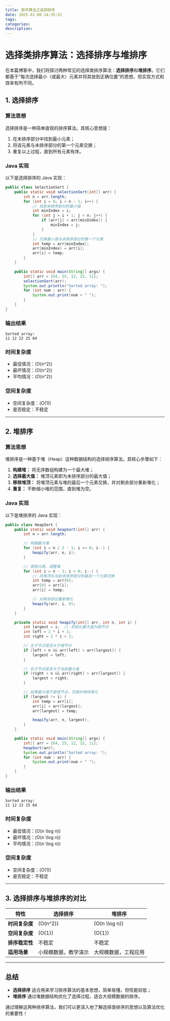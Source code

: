 ```yaml
---
title: 排序算法之选择排序
date: 2025-01-08 14:35:52
tags:
categories:
description:
---
```



# 选择类排序算法：选择排序与堆排序

在本篇博客中，我们将探讨两种常见的选择类排序算法：**选择排序**和**堆排序**。它们都基于“每次选择最小（或最大）元素并将其放到正确位置”的思想，但实现方式和效率有所不同。

## 1. 选择排序

### 算法思想
选择排序是一种简单直观的排序算法。其核心思想是：

1. 在未排序部分中找到最小元素；
2. 将该元素与未排序部分的第一个元素交换；
3. 重复以上过程，直到所有元素有序。

### Java 实现
以下是选择排序的 Java 实现：

```java
public class SelectionSort {
    public static void selectionSort(int[] arr) {
        int n = arr.length;
        for (int i = 0; i < n - 1; i++) {
            // 找到未排序部分的最小值
            int minIndex = i;
            for (int j = i + 1; j < n; j++) {
                if (arr[j] < arr[minIndex]) {
                    minIndex = j;
                }
            }
            // 交换最小值与未排序部分的第一个元素
            int temp = arr[minIndex];
            arr[minIndex] = arr[i];
            arr[i] = temp;
        }
    }

    public static void main(String[] args) {
        int[] arr = {64, 25, 12, 22, 11};
        selectionSort(arr);
        System.out.println("Sorted array: ");
        for (int num : arr) {
            System.out.print(num + " ");
        }
    }
}
```

### 输出结果
```
Sorted array: 
11 12 22 25 64
```

### 时间复杂度
- 最佳情况：\(O(n^2)\)
- 最坏情况：\(O(n^2)\)
- 平均情况：\(O(n^2)\)

### 空间复杂度
- 空间复杂度：\(O(1)\)
- 是否稳定：不稳定

---

## 2. 堆排序

### 算法思想
堆排序是一种基于堆（Heap）这种数据结构的选择排序算法。其核心步骤如下：

1. **构建堆：** 将无序数组构建为一个最大堆；
2. **选择最大值：** 堆顶元素即为未排序部分的最大值；
3. **移除堆顶：** 将堆顶元素与堆的最后一个元素交换，并对剩余部分重新堆化；
4. **重复：** 不断缩小堆的范围，直到堆为空。

### Java 实现
以下是堆排序的 Java 实现：

```java
public class HeapSort {
    public static void heapSort(int[] arr) {
        int n = arr.length;

        // 构建最大堆
        for (int i = n / 2 - 1; i >= 0; i--) {
            heapify(arr, n, i);
        }

        // 提取元素，调整堆
        for (int i = n - 1; i > 0; i--) {
            // 将堆顶与当前未排序部分的最后一个元素交换
            int temp = arr[0];
            arr[0] = arr[i];
            arr[i] = temp;

            // 对剩余部分重新堆化
            heapify(arr, i, 0);
        }
    }

    private static void heapify(int[] arr, int n, int i) {
        int largest = i;  // 初始化最大值为根节点
        int left = 2 * i + 1;
        int right = 2 * i + 2;

        // 左子节点是否大于根节点
        if (left < n && arr[left] > arr[largest]) {
            largest = left;
        }

        // 右子节点是否大于当前最大值
        if (right < n && arr[right] > arr[largest]) {
            largest = right;
        }

        // 如果最大值不是根节点，交换并继续堆化
        if (largest != i) {
            int temp = arr[i];
            arr[i] = arr[largest];
            arr[largest] = temp;

            heapify(arr, n, largest);
        }
    }

    public static void main(String[] args) {
        int[] arr = {64, 25, 12, 22, 11};
        heapSort(arr);
        System.out.println("Sorted array: ");
        for (int num : arr) {
            System.out.print(num + " ");
        }
    }
}
```

### 输出结果
```
Sorted array: 
11 12 22 25 64
```

### 时间复杂度
- 最佳情况：\(O(n \log n)\)
- 最坏情况：\(O(n \log n)\)
- 平均情况：\(O(n \log n)\)

### 空间复杂度
- 空间复杂度：\(O(1)\)
- 是否稳定：不稳定

---

## 3. 选择排序与堆排序的对比

| 特性               | 选择排序              | 堆排序                |
|--------------------|----------------------|----------------------|
| **时间复杂度**      | \(O(n^2)\)          | \(O(n \log n)\)      |
| **空间复杂度**      | \(O(1)\)            | \(O(1)\)            |
| **排序稳定性**      | 不稳定               | 不稳定               |
| **适用场景**        | 小规模数据，教学演示  | 大规模数据，工程应用  |

---

## 总结

- **选择排序** 适合用来学习排序算法的基本思想，简单易懂，但性能较低；
- **堆排序** 通过堆数据结构优化了选择过程，适合大规模数据的排序。

通过理解这两种排序算法，我们可以更深入地了解选择类排序的思想以及算法优化的重要性！



